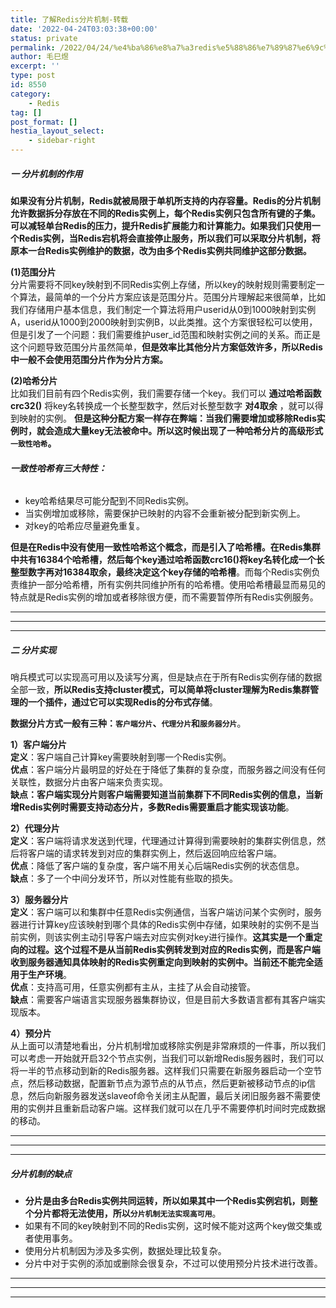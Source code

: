 ```yaml
---
title: 了解Redis分片机制-转载
date: '2022-04-24T03:03:38+00:00'
status: private
permalink: /2022/04/24/%e4%ba%86%e8%a7%a3redis%e5%88%86%e7%89%87%e6%9c%ba%e5%88%b6-%e8%bd%ac%e8%bd%bd
author: 毛巳煜
excerpt: ''
type: post
id: 8550
category:
    - Redis
tag: []
post_format: []
hestia_layout_select:
    - sidebar-right
---
```

##### **一 分片机制的作用**

**如果没有分片机制，Redis就被局限于单机所支持的内存容量。Redis的分片机制允许数据拆分存放在不同的Redis实例上，每个Redis实例只包含所有键的子集。可以减轻单台Redis的压力，提升Redis扩展能力和计算能力。如果我们只使用一个Redis实例，当Redis宕机将会直接停止服务，所以我们可以采取分片机制，将原本一台Redis实例维护的数据，改为由多个Redis实例共同维护这部分数据。**

**(1)范围分片**  
分片需要将不同key映射到不同Redis实例上存储，所以key的映射规则需要制定一个算法，最简单的一个分片方案应该是范围分片。范围分片理解起来很简单，比如我们存储用户基本信息，我们制定一个算法将用户userid从0到1000映射到实例A，userid从1000到2000映射到实例B，以此类推。这个方案很轻松可以使用，但是引发了一个问题：我们需要维护user\_id范围和映射实例之间的关系。而正是这个问题导致范围分片虽然简单，**但是效率比其他分片方案低效许多，所以Redis中一般不会使用范围分片作为分片方案。**

**(2)哈希分片**  
比如我们目前有四个Redis实例，我们需要存储一个key。我们可以 **通过哈希函数crc32()** 将key名转换成一个长整型数字，然后对长整型数字 **对4取余** ，就可以得到映射的实例。 **但是这种分配方案一样存在弊端：当我们需要增加或移除Redis实例时，就会造成大量key无法被命中。所以这时候出现了一种哈希分片的高级形式 `一致性哈希`。**

###### **一致性哈希有三大特性：**

- key哈希结果尽可能分配到不同Redis实例。
- 当实例增加或移除，需要保护已映射的内容不会重新被分配到新实例上。
- 对key的哈希应尽量避免重复。

**但是在Redis中没有使用一致性哈希这个概念，而是引入了哈希槽。在Redis集群中共有16384个哈希槽，然后每个key通过哈希函数crc16()将key名转化成一个长整型数字再对16384取余，最终决定这个key存储的哈希槽**。而每个Redis实例负责维护一部分哈希槽，所有实例共同维护所有的哈希槽。使用哈希槽最显而易见的特点就是Redis实例的增加或者移除很方便，而不需要暂停所有Redis实例服务。

- - - - - -

- - - - - -

- - - - - -

##### **二 分片实现**

哨兵模式可以实现高可用以及读写分离，但是缺点在于所有Redis实例存储的数据全部一致，**所以Redis支持cluster模式，可以简单将cluster理解为Redis集群管理的一个插件，通过它可以实现Redis的分布式存储**。

**数据分片方式一般有三种：`客户端分片`、`代理分片`和`服务器分片`**。

**1）客户端分片**  
**定义**：客户端自己计算key需要映射到哪一个Redis实例。  
**优点**：客户端分片最明显的好处在于降低了集群的复杂度，而服务器之间没有任何关联性，数据分片由客户端来负责实现。  
**缺点：客户端实现分片则客户端需要知道当前集群下不同Redis实例的信息，当新增Redis实例时需要支持动态分片，多数Redis需要重启才能实现该功能**。

**2）代理分片**  
**定义**：客户端将请求发送到代理，代理通过计算得到需要映射的集群实例信息，然后将客户端的请求转发到对应的集群实例上，然后返回响应给客户端。  
**优点**：降低了客户端的复杂度，客户端不用关心后端Redis实例的状态信息。  
**缺点**：多了一个中间分发环节，所以对性能有些取的损失。

**3）服务器分片**  
**定义**：客户端可以和集群中任意Redis实例通信，当客户端访问某个实例时，服务器进行计算key应该映射到哪个具体的Redis实例中存储，如果映射的实例不是当前实例，则该实例主动引导客户端去对应实例对key进行操作。**这其实是一个重定向的过程。这个过程不是从当前Redis实例转发到对应的Redis实例，而是客户端收到服务器通知具体映射的Redis实例重定向到映射的实例中。当前还不能完全适用于生产环境**。  
**优点**：支持高可用，任意实例都有主从，主挂了从会自动接管。  
**缺点**：需要客户端语言实现服务器集群协议，但是目前大多数语言都有其客户端实现版本。

**4）预分片**  
从上面可以清楚地看出，分片机制增加或移除实例是非常麻烦的一件事，所以我们可以考虑一开始就开启32个节点实例，当我们可以新增Redis服务器时，我们可以将一半的节点移动到新的Redis服务器。这样我们只需要在新服务器启动一个空节点，然后移动数据，配置新节点为源节点的从节点，然后更新被移动节点的ip信息，然后向新服务器发送slaveof命令关闭主从配置，最后关闭旧服务器不需要使用的实例并且重新启动客户端。这样我们就可以在几乎不需要停机时间时完成数据的移动。

- - - - - -

- - - - - -

- - - - - -

##### **分片机制的缺点**

- **分片是由多台Redis实例共同运转，所以如果其中一个Redis实例宕机，则整个分片都将无法使用，所以`分片机制无法实现高可用`**。
- 如果有不同的key映射到不同的Redis实例，这时候不能对这两个key做交集或者使用事务。
- 使用分片机制因为涉及多实例，数据处理比较复杂。
- 分片中对于实例的添加或删除会很复杂，不过可以使用预分片技术进行改善。

- - - - - -

- - - - - -

- - - - - -